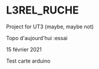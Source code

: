 # L3REL_RUCHE
Project for UT3 (maybe, maybe not)

Topo d'aujourd'hui :essai

15 février 2021

Test carte arduino
